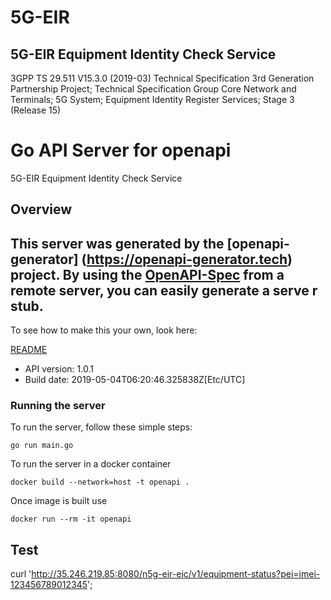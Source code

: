 # 5G-EIR

## 5G-EIR Equipment Identity Check Service

3GPP TS 29.511 V15.3.0 (2019-03) Technical Specification 3rd Generation Partnership Project; Technical Specification Group Core Network and Terminals; 5G System; Equipment Identity Register Services; Stage 3 (Release 15)

# Go API Server for openapi

5G-EIR Equipment Identity Check Service

## Overview
This server was generated by the [openapi-generator]
(https://openapi-generator.tech) project.
By using the [OpenAPI-Spec](https://github.com/OAI/OpenAPI-Specification) from a remote server, you can easily generate a serve
r stub.  
-

To see how to make this your own, look here:

[README](https://openapi-generator.tech)

- API version: 1.0.1
- Build date: 2019-05-04T06:20:46.325838Z[Etc/UTC]


### Running the server
To run the server, follow these simple steps:

```
go run main.go
```

To run the server in a docker container
```
docker build --network=host -t openapi .
```

Once image is built use
```
docker run --rm -it openapi 
```

## Test
curl 'http://35.246.219.85:8080/n5g-eir-eic/v1/equipment-status?pei=imei-123456789012345';
